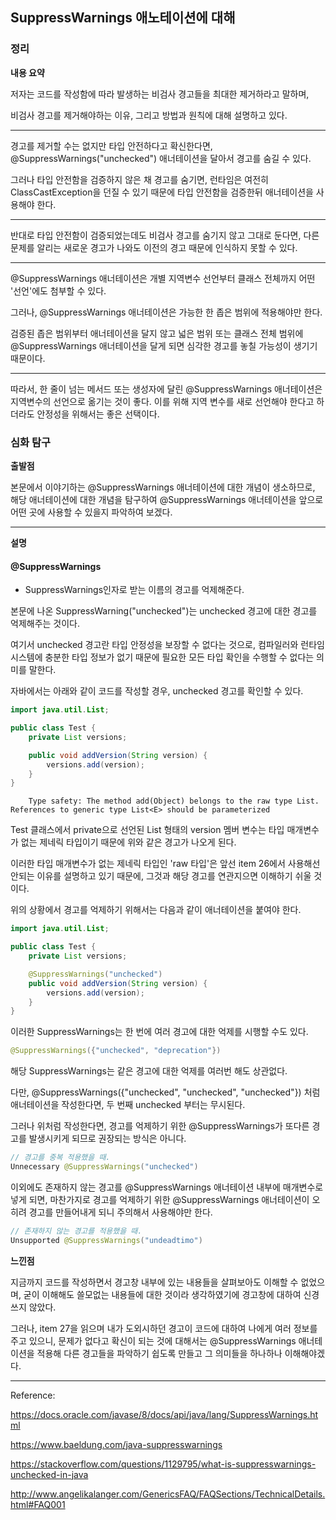 ## SuppressWarnings 애노테이션에 대해

### 정리

**내용 요약**

저자는 코드를 작성함에 따라 발생하는 비검사 경고들을 최대한 제거하라고 말하며,

비검사 경고를 제거해야하는 이유, 그리고 방법과 원칙에 대해 설명하고 있다.

---


경고를 제거할 수는 없지만 타입 안전하다고 확신한다면, @SuppressWarnings("unchecked") 애너테이션을 달아서 경고를 숨길 수 있다.

그러나 타입 안전함을 검증하지 않은 채 경고를 숨기면, 런타임은 여전히 ClassCastException을 던질 수 있기 때문에 타입 안전함을 검증한뒤 애너테이션을 사용해야 한다.

---

반대로 타입 안전함이 검증되었는데도 비검사 경고를 숨기지 않고 그대로 둔다면, 다른 문제를 알리는 새로운 경고가 나와도 이전의 경고 때문에 인식하지 못할 수 있다.

---

@SuppressWarnings 애너테이션은 개별 지역변수 선언부터 클래스 전체까지 어떤 '선언'에도 첨부할 수 있다.

그러나, @SuppressWarnings 애너테이션은 가능한 한 좁은 범위에 적용해야만 한다.

검증된 좁은 범위부터 애너테이션을 달지 않고 넓은 범위 또는 클래스 전체 범위에 @SuppressWarnings 애너테이션을 달게 되면 심각한 경고를 놓칠 가능성이 생기기 때문이다.

---

따라서, 한 줄이 넘는 메서드 또는 생성자에 달린 @SuppressWarnings 애너테이션은 지역변수의 선언으로 옮기는 것이 좋다. 이를 위해 지역 변수를 새로 선언해야 한다고 하더라도 안정성을 위해서는 좋은 선택이다.


### 심화 탐구


**출발점**

본문에서 이야기하는 @SuppressWarnings 애너테이션에 대한 개념이 생소하므로, 해당 애너테이션에 대한 개념을 탐구하여 @SuppressWarnings 애너테이션을 앞으로 어떤 곳에 사용할 수 있을지 파악하여 보겠다.


---


**설명**

#### @SuppressWarnings

+ SuppressWarnings인자로 받는 이름의 경고를 억제해준다.

본문에 나온 SuppressWarning("unchecked")는 unchecked 경고에 대한 경고를 억제해주는 것이다.

여기서 unchecked 경고란 타입 안정성을 보장할 수 없다는 것으로, 컴파일러와 런타임 시스템에 충분한 타입 정보가 없기 때문에 필요한 모든 타입 확인을 수행할 수 없다는 의미를 말한다.

자바에서는 아래와 같이 코드를 작성할 경우, unchecked 경고를 확인할 수 있다.

```java
import java.util.List;

public class Test {
    private List versions;

    public void addVersion(String version) {
        versions.add(version);
    }
}
```

```
    Type safety: The method add(Object) belongs to the raw type List. References to generic type List<E> should be parameterized
```

Test 클래스에서 private으로 선언된 List 형태의 version 멤버 변수는 타입 매개변수가 없는 제네릭 타입이기 때문에 위와 같은 경고가 나오게 된다. 

이러한 타입 매개변수가 없는 제네릭 타입인 'raw 타입'은 앞선 item 26에서 사용해선 안되는 이유를 설명하고 있기 때문에, 그것과 해당 경고를 연관지으면 이해하기 쉬울 것이다.

위의 상황에서 경고를 억제하기 위해서는 다음과 같이 애너테이션을 붙여야 한다.

```java
import java.util.List;

public class Test {
    private List versions;

    @SuppressWarnings("unchecked")
    public void addVersion(String version) {
        versions.add(version);
    }
}
```

이러한 SuppressWarnings는 한 번에 여러 경고에 대한 억제를 시행할 수도 있다.

```java
@SuppressWarnings({"unchecked", "deprecation"})
```

해당 SuppressWarnings는 같은 경고에 대한 억제를 여러번 해도 상관없다.

다만, @SuppressWarnings({"unchecked", "unchecked", "unchecked"}) 처럼 애너테이션을 작성한다면, 두 번째 unchecked 부터는 무시된다.

그러나 위처럼 작성한다면, 경고를 억제하기 위한 @SuppressWarnings가 또다른 경고를 발생시키게 되므로 권장되는 방식은 아니다.

```java
// 경고를 중복 적용했을 때.
Unnecessary @SuppressWarnings("unchecked")
```

이외에도 존재하지 않는 경고를 @SuppressWarnings 애너테이션 내부에 매개변수로 넣게 되면, 마찬가지로 경고를 억제하기 위한 @SuppressWarnings 애너테이션이 오히려 경고를 만들어내게 되니 주의해서 사용해야만 한다.

```java
// 존재하지 않는 경고를 적용했을 때.
Unsupported @SuppressWarnings("undeadtimo")
```

**느낀점**

지금까지 코드를 작성하면서 경고창 내부에 있는 내용들을 살펴보아도 이해할 수 없었으며, 굳이 이해해도 쓸모없는 내용들에 대한 것이라 생각하였기에 경고창에 대하여 신경쓰지 않았다.

그러나, item 27을 읽으며 내가 도외시하던 경고이 코드에 대하여 나에게 여러 정보를 주고 있으니, 문제가 없다고 확신이 되는 것에 대해서는 @SuppressWarnings 애너테이션을 적용해 다른 경고들을 파악하기 쉽도록 만들고 그 의미들을 하나하나 이해해야겠다.

---


Reference:

https://docs.oracle.com/javase/8/docs/api/java/lang/SuppressWarnings.html

https://www.baeldung.com/java-suppresswarnings

https://stackoverflow.com/questions/1129795/what-is-suppresswarnings-unchecked-in-java

http://www.angelikalanger.com/GenericsFAQ/FAQSections/TechnicalDetails.html#FAQ001

